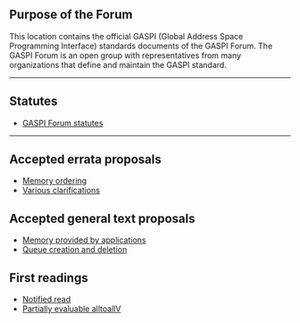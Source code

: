 ## Purpose of the Forum

This location contains the official GASPI (Global Address Space Programming Interface)
standards documents of the GASPI Forum. The GASPI Forum is an open group with representatives
from many organizations that define and maintain the GASPI standard.

***

## Statutes
- [GASPI Forum statutes](statutes/GASPI_Forum_Statute_v2.pdf)

***

## Accepted errata proposals
- [Memory ordering](proposals/memory_model.pdf)
- [Various clarifications](proposals/standard_fixes.pdf)

## Accepted general text proposals
- [Memory provided by applications](proposals/application_provided_memory.pdf)
- [Queue creation and deletion](proposals/proposal_queues_creation.pdf)

## First readings
- [Notified read](readings/read_notify_gaspi.pdf)
- [Partially evaluable alltoallV](readings/alltoall_gaspi_style.pdf)
